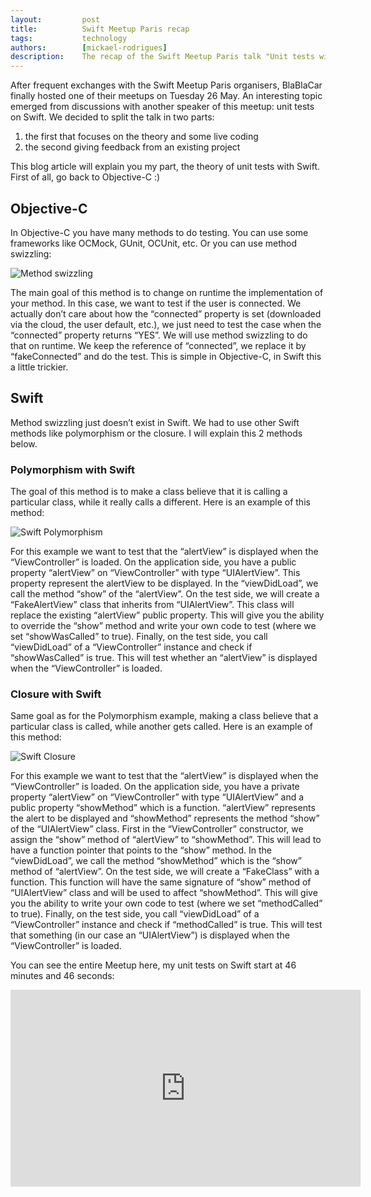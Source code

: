 ```yaml
---
layout:         post
title:          Swift Meetup Paris recap
tags:           technology
authors:        [mickael-rodrigues]
description:    The recap of the Swift Meetup Paris talk "Unit tests with Swift" of Tuesday 26 May by Mickael Rodrigues.
---
```


After frequent exchanges with the Swift Meetup Paris organisers, BlaBlaCar finally hosted one of their meetups on Tuesday 26 May. An interesting topic emerged from discussions with another speaker of this meetup: unit tests on Swift. We decided to split the talk in two parts:

1. the first that focuses on the theory and some live coding
2. the second giving feedback from an existing project

This blog article will explain you my part, the theory of unit tests with Swift. 
First of all, go back to Objective-C :)

## Objective-C

In Objective-C you have many methods to do testing. You can use some frameworks like OCMock, GUnit, OCUnit, etc. Or you can use method swizzling:

<p class="text-center">
    <img src="../../images/2015-05-29_swift-meetup-paris-recap/method-swizzling.png" alt="Method swizzling" />
</p>

The main goal of this method is to change on runtime the implementation of your method. In this case, we want to test if the user is connected. We actually don’t care about how the “connected” property is set (downloaded via the cloud, the user default, etc.), we just need to test the case when the “connected” property returns “YES”. We will use method swizzling to do that on runtime. We keep the reference of “connected”, we replace it by “fakeConnected” and do the test. This is simple in Objective-C, in Swift this a little trickier.

## Swift

Method swizzling just doesn’t exist in Swift. We had to use other Swift methods like polymorphism or the closure. I will explain this 2 methods below.

### Polymorphism with Swift

The goal of this method is to make a class believe that it is calling a particular class, while it really calls a different. Here is an example of this method:

<p class="text-center">
    <img src="../../images/2015-05-29_swift-meetup-paris-recap/swift-polymorphism.png" alt="Swift Polymorphism" />
</p>

For this example we want to test that the “alertView” is displayed when the “ViewController” is loaded. 
On the application side, you have a public property “alertView” on “ViewController” with type “UIAlertView”. This property represent the alertView to be displayed. In the “viewDidLoad”, we call the method “show” of the “alertView”.
On the test side, we will create a “FakeAlertView” class that inherits from “UIAlertView”. This class will replace the existing “alertView” public property. This will give you the ability to override the “show” method and write your own code to test (where we set “showWasCalled” to true).
Finally, on the test side, you call “viewDidLoad” of a “ViewController” instance and check if “showWasCalled” is true. This will test whether an “alertView” is displayed when the “ViewController” is loaded.

### Closure with Swift

Same goal as for the Polymorphism example, making a class believe that a particular class is called, while another gets called. Here is an example of this method:

<p class="text-center">
    <img src="../../images/2015-05-29_swift-meetup-paris-recap/swift-closure.png" alt="Swift Closure" />
</p>

For this example we want to test that the “alertView” is displayed when the “ViewController” is loaded.
On the application side, you have a private property “alertView” on “ViewController” with type “UIAlertView” and a public property “showMethod” which is a function. “alertView” represents the alert to be displayed and “showMethod” represents the method “show” of the “UIAlertView” class. First in the “ViewController” constructor, we assign the “show” method of “alertView” to “showMethod”. This will lead to have a function pointer that points to the “show” method. In the “viewDidLoad”, we call the method “showMethod” which is the “show” method of “alertView”.
On the test side, we will create a “FakeClass” with a function. This function will have the same signature of “show” method of “UIAlertView” class and will be used to affect “showMethod”. This will give you the ability to write your own code to test (where we set “methodCalled” to true).
Finally, on the test side, you call “viewDidLoad” of a “ViewController” instance and check if “methodCalled” is true. This will test that something (in our case an “UIAlertView”) is displayed when the “ViewController” is loaded.

You can see the entire Meetup here, my unit tests on Swift start at 46 minutes and 46 seconds:

<p class="text-center">
    <iframe class="youtube" width="560" height="315" src="https://www.youtube.com/embed/bOECDI6lD4k" frameborder="0" allowfullscreen></iframe>
</p>